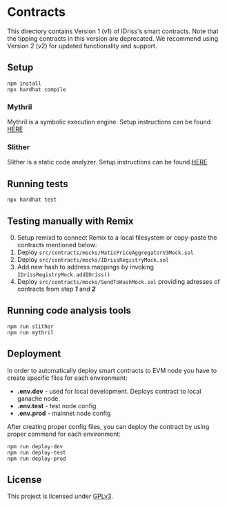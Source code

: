 # Contracts
This directory contains Version 1 (v1) of IDriss's smart contracts. Note that the tipping contracts in this version are deprecated. We recommend using Version 2 (v2) for updated functionality and support.

## Setup
```
npm install
npx hardhat compile
```

### Mythril
Mythril is a symbolic execution engine. Setup instructions can be found [HERE](https://mythril-classic.readthedocs.io/en/master/installation.html)

### Slither
Slither is a static code analyzer. Setup instructions can be found [HERE](https://github.com/crytic/slither#how-to-install)

## Running tests
```
npx hardhat test
```

## Testing manually with Remix
0. Setup remixd to connect Remix to a local filesystem or copy-paste the contracts mentioned below:
1. Deploy ```src/contracts/mocks/MaticPriceAggregatorV3Mock.sol```
1. Deploy ```src/contracts/mocks/IDrissRegistryMock.sol```
3. Add new hash to address mappings by invoking ```IDrissRegistryMock.addIDriss()```
1. Deploy ```src/contracts/mocks/SendToHashMock.sol``` providing adresses of contracts from step ***1*** and ***2***


## Running code analysis tools
```
npm run slither
npm run mythril
```

## Deployment
In order to automatically deploy smart contracts to EVM node you have to create specific files for each environment:
- **.env.dev** - used for local development. Deploys contract to local ganache node.
- **.env.test** - test node config
- **.env.prod** - mainnet node config

After creating proper config files, you can deploy the contract by using proper command for each environment:
```
npm run deploy-dev
npm run deploy-test
npm run deploy-prod
```

## License

This project is licensed under [GPLv3](https://github.com/idriss-crypto/contracts/blob/main/LICENSE).

